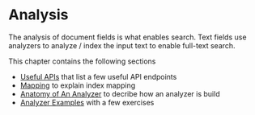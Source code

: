 # Analysis

The analysis of document fields is what enables search. Text fields use analyzers to analyze / index the input text to enable full-text search.

This chapter contains the following sections

* [Useful APIs](./apis.md) that list a few useful API endpoints
* [Mapping](./mapping.md) to explain index mapping
* [Anatomy of An Analyzer](./anatomy.md) to decribe how an analyzer is build
* [Analyzer Examples](./examples.md) with a few exercises